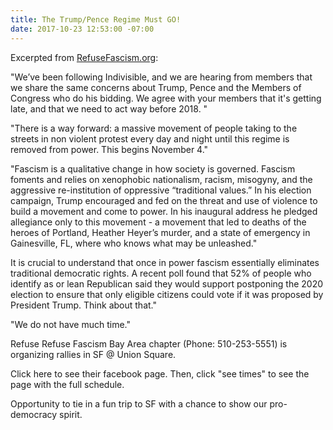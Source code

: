 ```yaml
---
title: The Trump/Pence Regime Must GO!
date: 2017-10-23 12:53:00 -07:00
---
```


Excerpted from [RefuseFascism.org](https://refusefascism.org/):

"We’ve been following Indivisible, and we are hearing from members that we share the same concerns about Trump, Pence and the Members of Congress who do his bidding.  We agree with your members that it's getting late, and that we need to act way before 2018. "

"There is a way forward: a massive movement of people taking to the streets in non violent protest every day and night until this regime is removed from power. This begins November 4."

"Fascism is a qualitative change in how society is governed. Fascism foments and relies on xenophobic nationalism, racism, misogyny, and the aggressive re-institution of oppressive “traditional values.”  In his election campaign, Trump encouraged and fed on the threat and use of violence to build a movement and come to power. In his inaugural address he pledged allegiance only to this movement - a movement that led to deaths of the heroes of Portland, Heather Heyer’s murder, and a state of emergency in Gainesville, FL, where who knows what may be unleashed."


It is crucial to understand that once in power fascism essentially eliminates traditional democratic rights. A recent poll found that 52% of people who identify as or lean Republican said they would support postponing the 2020 election to ensure that only eligible citizens could vote if it was proposed by President Trump. Think about that."

"We do not have much time."

Refuse Refuse Fascism Bay Area chapter (Phone: 510-253-5551) is organizing rallies in SF @ Union Square.

Click here to see their facebook page.  Then, click "see times" to see the page with the full schedule.

Opportunity to tie in a fun trip to SF with a chance to show our pro-democracy spirit.  

